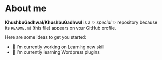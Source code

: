 # About me


**KhushbuGadhwal/KhushbuGadhwal** is a ✨ _special_ ✨ repository because its `README.md` (this file) appears on your GitHub profile.

Here are some ideas to get you started:

- 🔭 I’m currently working on Learning new skill
- 🌱 I’m currently learning Wordpress plugins


